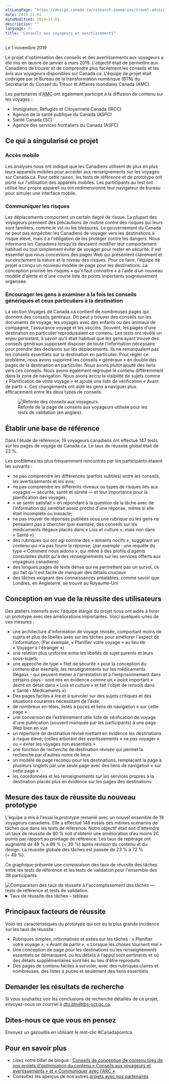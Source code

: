 ```yaml
---
altLangPage: "https://design.canada.ca/research-summaries/travel-advice-research-summary.html"
date: 2019-11-01
dateModified: 2019-11-01
description: ""
language: fr
title: "Conseils aux voyageurs et avertissements"
---
```

<p class="post-meta">Le 1 novembre 2019</p>
<p>Le projet d'optimisation des conseils et des avertissements aux voyageurs a été mis en œuvre de janvier à mars 2019. L'objectif était de permettre aux Canadiens de trouver et de comprendre plus facilement les conseils et les avis aux voyageurs disponibles sur Canada.ca. L'équipe de projet était codirigée par le Bureau de la transformation numérique (BTN) du Secrétariat du Conseil du Trésor et Affaires mondiales Canada (AMC).</p>
<p>Les partenaires d'<abbr title="Affaires mondiales Canada">AMC</abbr> ont également participé à la diffusion de contenu sur les voyages&nbsp;:</p>
<ul>
  <li>Immigration, Réfugiés et Citoyenneté Canada (IRCC)</li>
  <li>Agence de la santé publique du Canada (ASPC)</li>
  <li>Santé Canada (SC)</li>
  <li>Agence des services frontaliers du Canada (ASFC)</li>
</ul>
<h2>Ce qui a singularisé ce projet</h2>
<h3>Accès mobile</h3>
<p>Les analyses nous ont indiqué que les Canadiens utilisent de plus en plus leurs appareils mobiles pour accéder aux renseignements sur les voyages sur Canada.ca. Pour cette raison, les tests de référence et de prototype ont porté sur l'utilisation des appareils mobiles. Les participants au test ont utilisé leur propre appareil ou ont redimensionné leur navigateur de bureau pour simuler une interface mobile.</p>
<h3>Communiquer les risques</h3>
<p>Les déplacements comportent un certain degré de risque. La plupart des voyageurs prennent des précautions de routine contre des risques qui leurs sont familiers, comme le vol ou les blessures. Le gouvernement du Canada ne peut pas empêcher les Canadiens de voyager vers les destinations à risque élevé, mais il a l'obligation de les protéger contre les dangers. Nous informons les Canadiens lorsqu'ils devraient modifier leur comportement habituel ou tout simplement éviter de voyager pour rester en sécurité. Il est essentiel que nous concevions des pages Web qui présentent clairement et succinctement la nature et le niveau des risques. Pour ce faire, l'équipe de projet a conçu un nouveau modèle de page pour les destinations. La conception priorise les risques &laquo;&nbsp;qu'il faut connaître&nbsp;&raquo; à l'aide d'un nouveau modèle d'alerte et d'une courte liste de points importants soigneusement organisée.</p>
<h3>Encourager les gens à examiner à la fois les conseils génériques et ceux particuliers à la destination</h3>
<p>La section Voyages de Canada.ca contient de nombreuses pages qui donnent des conseils généraux. On peut y trouver des conseils sur les documents de voyage, les voyages avec des enfants ou des animaux de compagnie, l'assurance voyage et les vaccins. Souvent, les pages d'une destination en particulier reproduisaient ce contenu. Les tests ont révélé un enjeu persistant, à savoir qu'il était habituel que les gens ayant trouvé des conseils généraux supposent disposer de toute l'information nécessaire pour prendre des décisions sur les déplacements. Ils ne remarquaient pas les conseils essentiels sur la destination en particulier. Pour régler ce problème, nous avons supprimé les conseils &laquo;&nbsp;généraux&nbsp;&raquo; en double des pages de la destination en particulier. Nous avons plutôt ajouté des liens vers ces conseils. Nous avons également regroupé le contenu différemment dans la zone de navigation. Nous avons accru la visibilité de sujets comme &laquo;&nbsp;Planification de votre voyage&nbsp;&raquo; et ajouté une liste de vérification &laquo;&nbsp;Avant de partir&nbsp;&raquo;. Ces changements ont aidé les gens à naviguer plus efficacement entre les deux types de conseils.</p>
<figure class="mrgn-tp-lg mrgn-bttm-lg"> <img class="img-responsive border" alt="Refonte des conseils aux voyageurs." src="/resumes-recherche/images/advice-design.png"/>
  <figcaption>Refonte de la page de conseils aux voyageurs utilisée pour les tests de validation (en anglais).</figcaption>
</figure>
<h2>Établir une base de référence</h2>
<p>Dans l'étude de référence, 19 voyageurs canadiens ont effectué 147 tests sur les pages de voyage de Canada.ca. Le taux de réussite global était de 23&nbsp;%.</p>
<p>Les problèmes les plus fréquemment rencontrés par les participants étaient les suivants&nbsp;: </p>
<ul>
  <li>ne pas comprendre les différences (parfois subtiles) entre les conseils, les avertissements et les avis; </li>
  <li>ne pas comprendre les différents niveaux ou types de risques liés aux voyages — sécurité, santé et sûreté — et leur importance pour la planification des voyages; </li>
  <li>&laquo;&nbsp;se sentir satisfait&nbsp;&raquo; en répondant à la question de la tâche avec de l'information qui semblait assez proche d'une réponse, même si elle était incomplète ou inexacte; </li>
  <li>ne pas trouver de réponses publiées sous une rubrique où les gens ne pensaient pas à chercher
    (par exemple, des conseils sur les médicaments illégaux placés dans &laquo;&nbsp;Lois et culture&nbsp;&raquo;, mais non dans &laquo;&nbsp;Santé&nbsp;&raquo;) </li>
  <li>des rubriques qui ont agi comme des &laquo;&nbsp;aimants nocifs&nbsp;&raquo;, suggérant un contenu qui n'a pas fourni la réponse;
    (par exemple&nbsp;: une requête du type &laquo;&nbsp;Comment nous aidons&nbsp;&raquo;, qui mène à des profils d'agents consulaires plutôt qu'à des renseignements sur les services offerts aux voyageurs canadiens) </li>
  <li>des longues pages de texte dense qui ne permettent pas un survol, ce qui fait qu'il est facile de manquer des détails cruciaux</li>
  <li>des tâches exigeant des connaissances préalables, comme savoir que Londres, en Angleterre, se trouve au Royaume-Uni</li>
</ul>
<h2>Conception en vue de la réussite des utilisateurs</h2>
<p>Des ateliers intensifs avec l'équipe élargie du projet nous ont aidés à livrer un prototype avec des améliorations importantes.
  Voici quelques-unes de ces mesures&nbsp;:</p>
<ul>
  <li>une architecture d'information de voyage révisée, comportant moins de sujets et plus de libellés axés sur les tâches pour améliorer l'aspect de l'information; (Par exemple, &laquo;&nbsp;Planifier votre voyage&nbsp;&raquo; au lieu de &laquo;&nbsp;Voyager à l'étranger&nbsp;&raquo;)</li>
  <li>une relation plus uniforme entre les libellés de sujet parents et leurs sous-sujets;</li>
  <li>une approche de type &laquo;&nbsp;filet de sécurité&nbsp;&raquo; pour la conception du contenu (par exemple, les renseignements sur les médicaments illégaux&nbsp;-&nbsp;qui peuvent mener à l'arrestation et à l'emprisonnement dans certains pays&nbsp;-&nbsp;sont mis en évidence comme un &laquo;&nbsp;point important&nbsp;&raquo; décrit en détail dans &laquo;&nbsp;Lois et culture&nbsp;&raquo; et fait l'objet de renvois dans &laquo;&nbsp;Santé &#8250; Médicaments&nbsp;&raquo;)</li>
  <li>Des pages faciles à lire et à survoler sur des sujets critiques et des situations courantes nécessitant de l'aide;</li>
  <li>de nombreux en-têtes, listes à puces et liens de navigation &laquo;&nbsp;sur cette page&nbsp;&raquo;</li>
  <li>une conversion de l'extrêmement utile liste de vérification de voyage d'une publication (souvent manquée par les participants) à une page Web bien en vue</li>
  <li>un répertoire de destination révisé mettant en évidence les destinations à risque élevé; (celles arborant des avertissements &laquo;&nbsp;ne pas voyager&nbsp;&raquo; ou &laquo;&nbsp;éviter les voyages non essentiels&nbsp;&raquo;</li>
  <li>une fonction de recherche de destination révisée qui permet la recherche par d'autres noms de lieux</li>
  <li>un modèle de page reconçu pour les destinations, remplaçant la page à plusieurs onglets par une seule page avec des liens de navigation &laquo;&nbsp;sur cette page&nbsp;&raquo;</li>
  <li>les coordonnées et les renseignements sur les services propres à la destination placés plus en évidence sur les pages des destinations</li>
</ul>
<h2>Mesure des taux de réussite du nouveau prototype</h2>
<p>L'équipe a mis à l'essai le prototype remanié avec un nouvel ensemble de 19 voyageurs canadiens. Elle a effectué 146 essais des mêmes scénarios de tâches que dans les tests de référence. Notre objectif était soit d'atteindre un taux de réussite de 80&nbsp;% soit d'obtenir une amélioration d'au moins 20 points par rapport au pointage de référence. Les taux de repérage ont augmenté de 49&nbsp;% à 88&nbsp;% (+&nbsp;39&nbsp;%) après révision du contenu et du design. La réussite globale des tâches est passée de 23&nbsp;% à 72&nbsp;% (+&nbsp;49&nbsp;%).</p>
<p>Ce graphique présente une comparaison des taux de réussite des tâches entre les tests de référence et les tests de validation pour l'ensemble des 38 participants.</p>
<img class="img-responsive hidden-sm hidden-xs" alt="Comparaison des taux de réussite à l'accomplissement des tâches — tests de référence et tests de validation." src="/resumes-recherche/images/conseils-voyageurs-taux-de-reussite.png"/>
<div class="row col-md-9 mrgn-bttm-lg">
  <details>
    <summary> Taux de réussite des tâches – tableau </summary>
    <div class="table-bravo">
      <table class="table table-bordered">
        <thead>
          <tr>
            <th scope="col">Tâche</th>
            <th scope="col">Base</th>
            <th scope="col">Validation</th>
          </tr>
        </thead>
        <tbody>
          <tr>
            <td>Indonésie + codéine</td>
            <td>17&nbsp;%</td>
            <td>53&nbsp;%</td>
          </tr>
          <tr>
            <td>Malawi + avis</td>
            <td>21&nbsp;%</td>
            <td>84&nbsp;%</td>
          </tr>
          <tr>
            <td>Espagne + passeport perdu</td>
            <td>37&nbsp;%</td>
            <td>53&nbsp;%</td>
          </tr>
          <tr>
            <td>Cuba + assurance-maladie</td>
            <td>16&nbsp;%</td>
            <td>63&nbsp;%</td>
          </tr>
          <tr>
            <td>Îles caïmans + ouragans</td>
            <td>32&nbsp;%</td>
            <td>78&nbsp;%</td>
          </tr>
          <tr>
            <td>Liste de vérification pour les voyages</td>
            <td>11&nbsp;%</td>
            <td>100&nbsp;%</td>
          </tr>
          <tr>
            <td>Rendez-vous - Londres</td>
            <td>12&nbsp;%</td>
            <td>58&nbsp;%</td>
          </tr>
          <tr>
            <td>Costa Rica + fièvre jaunce</td>
            <td>41&nbsp;%</td>
            <td>71&nbsp;%</td>
          </tr>
          <tr>
            <td>Cambodge + avis</td>
            <td>21&nbsp;%</td>
            <td>37&nbsp;%</td>
          </tr>
        </tbody>
      </table>
    </div>
  </details>
</div>
<h2>Principaux facteurs de réussite</h2>
<p>Voici les caractéristiques du prototype qui ont eu la plus grande incidence sur les taux de réussite&nbsp;:</p>
<ul>
  <li>Rubriques simples, informatives et axées sur les tâches&nbsp;: &laquo;&nbsp;Planifier votre voyage&nbsp;&raquo;, &laquo;&nbsp;Avant de partir&nbsp;&raquo;, &laquo;&nbsp;Lorsque les choses tournent mal&nbsp;&raquo;</li>
  <li>Une conception de page pour les destinations où les renseignements essentiels se démarquent, où les détails à l'appui sont pertinents et où des détails supplémentaires sont liés au lieu d'être reproduits</li>
  <li>Des pages de contenu faciles à survoler, avec des rubriques claires et nombreuses, des listes à puces et seulement des liens essentiels</li>
</ul>
<div class="clearfix"></div>
<h2>Demander les résultats de recherche</h2>
<p>Si vous souhaitez voir les conclusions de recherche détaillés de ce projet, envoyez-nous un courriel à <a href="mailto:dto.btn@tbs-sct.gc.ca">dto.btn@tbs-sct.gc.ca</a>.</p>
<h2>Dites-nous ce que vous en pensez</h2>
<p>Envoyez un gazouillis en utilisant le mot-clic #Canadapointca.</p>
<h2>Pour en savoir plus</h2>
<ul>
  <li>Lisez notre billet de blogue&nbsp;:&nbsp;<a href=" {{ '/2019/11/01/conseils-voyageurs-contact.html' | prepend: site.urlalt[ page.language ] }} ">Conseils de conception de contenu tirés de nos projets d'optimisation du contenu &laquo;&nbsp;Conseils aux voyageurs et avertissements&nbsp;&raquo; et &laquo;&nbsp;Communiquer avec l'ARC&nbsp;&raquo;</a></li>
  <li>Consultez les aperçus de nos autres <a href=" {{ '/pages/apercu-projet.html#projets' | prepend: site.urlalt[ page.language ] }} ">projets avec nos partenaires</a></li>
</ul>